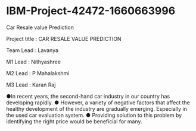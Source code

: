 # IBM-Project-42472-1660663996
Car Resale value Prediction

Project title : CAR RESALE VALUE PREDICTION

Team Lead : Lavanya

M1 Lead : Nithyashree

M2 Lead : P Mahalakshmi

M3 Lead : Karan Raj

●In recent years, the second-hand car industry in our country has developing rapidly.
● However, a variety of negative factors that affect the healthy development of the industry are gradually emerging. Especially in the used car evaluation system.
● Providing solution to this problem by identifying the right price would be beneficial for many.
